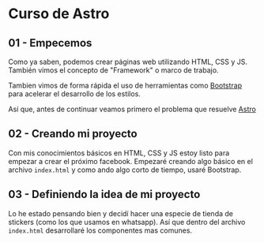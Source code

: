 # Curso de Astro

## 01 - Empecemos

Como ya saben, podemos crear páginas web utilizando HTML, CSS y JS. También vimos el concepto de "Framework" o marco de trabajo.

Tambien vimos de forma rápida el uso de herramientas como [Bootstrap](https://getbootstrap.com/) para acelerar el desarrollo de los estilos.

Así que, antes de continuar veamos primero el problema que resuelve [Astro](https://astro.build/)


## 02 - Creando mi proyecto

Con mis conocimientos básicos en  HTML, CSS y JS estoy listo para empezar a crear el próximo facebook. Empezaré creando algo básico en el archivo `index.html` y como ando algo corto de tiempo, usaré Bootstrap.

## 03 - Definiendo la idea de mi proyecto

Lo he estado pensando bien y decidí hacer una especie de tienda de stickers (como los que usamos en whatsapp). Así que dentro del archivo `index.html` desarrollaré los componentes mas comunes.